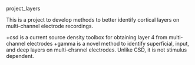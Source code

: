 project_layers

This is a project to develop methods to better identify cortical layers on multi-channel electrode recordings.

+csd is a current source density toolbox for obtaining layer 4 from multi-channel electrodes
+gamma is a novel method to identify superficial, input, and deep layers on multi-chsnnel electrodes. Unlike CSD, it is not stimulus dependent. 
